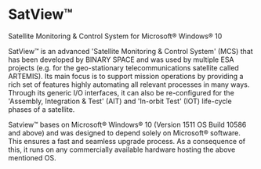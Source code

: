 # SatView™
Satellite Monitoring &amp; Control System for Microsoft® Windows® 10

SatView™ is an advanced 'Satellite Monitoring & Control System' (MCS) that has been developed by BINARY SPACE and was used by multiple ESA projects (e.g. for the geo-stationary telecommunications satellite called ARTEMIS). Its main focus is to support mission operations by providing a rich set of features highly automating all relevant processes in many ways. Through its generic I/O interfaces, it can also be re-configured for the 'Assembly, Integration & Test' (AIT) and 'In-orbit Test' (IOT) life-cycle phases of a satellite.

Satview™ bases on Microsoft® Windows® 10 (Version 1511 OS Build 10586 and above) and was designed to depend solely on Microsoft® software. This ensures a fast and seamless upgrade process. As a consequence of this, it runs on any commercially available hardware hosting the above mentioned OS.
